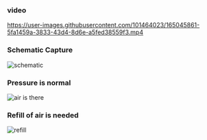 ### video
https://user-images.githubusercontent.com/101464023/165045861-5fa1459a-3833-43d4-8d6e-a5fed38559f3.mp4
### Schematic Capture
![schematic](https://user-images.githubusercontent.com/101464023/164989372-1c541093-9eaf-41bb-9106-3982ab3a9569.png)
### Pressure is normal
![air is there](https://user-images.githubusercontent.com/101464023/164989388-c15fba7e-8644-4adf-bd04-59f8f02c15c5.png)
### Refill of air is needed
![refill](https://user-images.githubusercontent.com/101464023/164989389-156eb975-bd58-434a-81d2-66348b79fba8.png)

